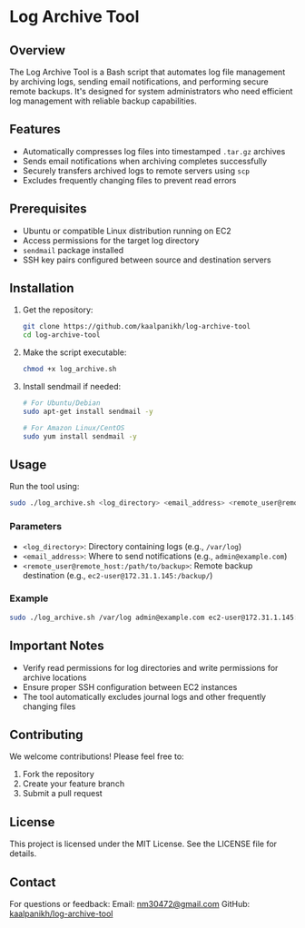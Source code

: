 # Log Archive Tool

## Overview

The Log Archive Tool is a Bash script that automates log file management by archiving logs, sending email notifications, and performing secure remote backups. It's designed for system administrators who need efficient log management with reliable backup capabilities.

## Features

- Automatically compresses log files into timestamped `.tar.gz` archives
- Sends email notifications when archiving completes successfully
- Securely transfers archived logs to remote servers using `scp`
- Excludes frequently changing files to prevent read errors

## Prerequisites

- Ubuntu or compatible Linux distribution running on EC2
- Access permissions for the target log directory
- `sendmail` package installed
- SSH key pairs configured between source and destination servers

## Installation

1. Get the repository:
   ```bash
   git clone https://github.com/kaalpanikh/log-archive-tool
   cd log-archive-tool
   ```

2. Make the script executable:
   ```bash
   chmod +x log_archive.sh
   ```

3. Install sendmail if needed:
   ```bash
   # For Ubuntu/Debian
   sudo apt-get install sendmail -y
   
   # For Amazon Linux/CentOS
   sudo yum install sendmail -y
   ```

## Usage

Run the tool using:
```bash
sudo ./log_archive.sh <log_directory> <email_address> <remote_user@remote_host:/path/to/backup>
```

### Parameters

- `<log_directory>`: Directory containing logs (e.g., `/var/log`)
- `<email_address>`: Where to send notifications (e.g., `admin@example.com`)
- `<remote_user@remote_host:/path/to/backup>`: Remote backup destination (e.g., `ec2-user@172.31.1.145:/backup/`)

### Example

```bash
sudo ./log_archive.sh /var/log admin@example.com ec2-user@172.31.1.145:/backup/
```

## Important Notes

- Verify read permissions for log directories and write permissions for archive locations
- Ensure proper SSH configuration between EC2 instances
- The tool automatically excludes journal logs and other frequently changing files

## Contributing

We welcome contributions! Please feel free to:
1. Fork the repository
2. Create your feature branch
3. Submit a pull request

## License

This project is licensed under the MIT License. See the LICENSE file for details.

## Contact

For questions or feedback:
Email: nm30472@gmail.com
GitHub: [kaalpanikh/log-archive-tool](https://github.com/kaalpanikh/log-archive-tool)